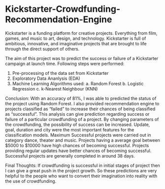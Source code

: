 # Kickstarter-Crowdfunding-Recommendation-Engine

Kickstarter is a funding platform for creative projects. Everything from film, games, and music to art, design, and technology. Kickstarter is full of ambitious, innovative, and imaginative projects that are brought to life through the direct support of others. 

The aim of this project was to predict the success or failure of a Kickstarter campaign at launch time. Following steps were performed:
  1. Pre-processing of the data set from Kickstarter 
  2. Exploratory Data Ananlysis (EDA)
  3. Machine Learning Algorithms used:
    a. Random Forest
    b. Logistic Regression
    c. k-Nearest Neighbour (KNN)

Conclusion:
With an accuracy of 81%, I was able to predicted the status of the project using Random Forest. I also provided recommendation engine to projects classified as “failed” to increase their chances of being classified as “successful”. This analysis can give prediction regarding success or failure of a particular crowdfunding of a project. By changing parameters of the crowdfunding, the possibility of success can be increased. Update, goal, duration and city were the most important features for the classification models. Maximum Successful projects were carried out in category dance, theater and music. Projects having a average goal between $5000 to $10000 have high chances of becoming successful. Projects providing regular updates have better chances of becoming successful. Successful projects are generally completed in around 38 days.

Final Thoughts:
If crowdfunding is successful in initial stages of project then I can give a great push in the project growth. So these predictions are very helpful to the people who want to convert their imagination into reality with the use of crowdfunding. 
